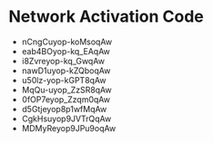 # Network Activation Code
* nCngCuyop-koMsoqAw
* eab4BOyop-kq_EAqAw
* i8Zvreyop-kq_GwqAw
* nawD1uyop-kZQboqAw
* u50lz-yop-kGPT8qAw
* MqQu-uyop_ZzSR8qAw
* 0fOP7eyop_Zzqm0qAw
* d5Gtjeyop8p1wfMqAw
* CgkHsuyop9JVTrQqAw
* MDMyReyop9JPu9oqAw